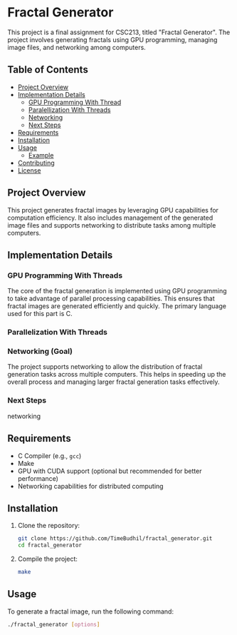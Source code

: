 # Fractal Generator

This project is a final assignment for CSC213, titled "Fractal Generator". The project involves generating fractals using GPU programming, managing image files, and networking among computers.

## Table of Contents
- [Project Overview](#project-overview)
- [Implementation Details](#implementation-details)
  - [GPU Programming With Thread](#gpu-programming)
  - [Paralellization With Threads](#Paralellization)
  - [Networking](#networking)
  - [Next Steps](#next-steps)
- [Requirements](#requirements)
- [Installation](#installation)
- [Usage](#usage)
  - [Example](#example)
- [Contributing](#contributing)
- [License](#license)

## Project Overview

This project generates fractal images by leveraging GPU capabilities for computation efficiency. It also includes management of the generated image files and supports networking to distribute tasks among multiple computers.

## Implementation Details

### GPU Programming With Threads

The core of the fractal generation is implemented using GPU programming to take advantage of parallel processing capabilities. This ensures that fractal images are generated efficiently and quickly. The primary language used for this part is C.

### Parallelization With Threads

### Networking (Goal)

The project supports networking to allow the distribution of fractal generation tasks across multiple computers. This helps in speeding up the overall process and managing larger fractal generation tasks effectively.

### Next Steps

networking

## Requirements

- C Compiler (e.g., `gcc`)
- Make
- GPU with CUDA support (optional but recommended for better performance)
- Networking capabilities for distributed computing

## Installation

1. Clone the repository:
    ```sh
    git clone https://github.com/TimeBudhil/fractal_generator.git
    cd fractal_generator
    ```

2. Compile the project:
    ```sh
    make
    ```

## Usage

To generate a fractal image, run the following command:
```sh
./fractal_generator [options]
